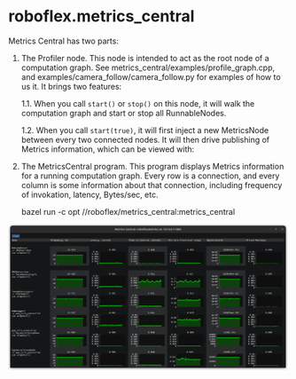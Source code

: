 # roboflex.metrics_central

Metrics Central has two parts:

1. The Profiler node. This node is intended to act as the root node of a computation graph. See metrics_central/examples/profile_graph.cpp, and examples/camera_follow/camera_follow.py for examples of how to us it. It brings two features:

    1.1. When you call `start()` or `stop()` on this node, it will walk the computation graph and start or stop all RunnableNodes.

    1.2. When you call `start(true)`, it will first inject a new MetricsNode between every two connected nodes. It will then drive publishing of Metrics information, which can be viewed with:

2. The MetricsCentral program. This program displays Metrics information for a running computation graph. Every row is a connection, and every column is some information about that connection, including frequency of invokation, latency, Bytes/sec, etc.

    bazel run -c opt //roboflex/metrics_central:metrics_central

![](metrics_central_1.png)